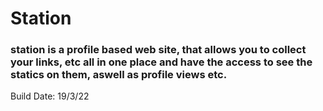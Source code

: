 # Station
### station is a profile based web site, that allows you to collect your links, etc all in one place and have the access to see the statics on them, aswell as profile views etc.

Build Date: 19/3/22